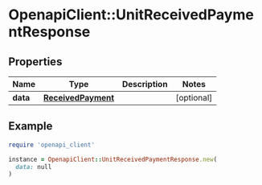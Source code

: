 # OpenapiClient::UnitReceivedPaymentResponse

## Properties

| Name | Type | Description | Notes |
| ---- | ---- | ----------- | ----- |
| **data** | [**ReceivedPayment**](ReceivedPayment.md) |  | [optional] |

## Example

```ruby
require 'openapi_client'

instance = OpenapiClient::UnitReceivedPaymentResponse.new(
  data: null
)
```

